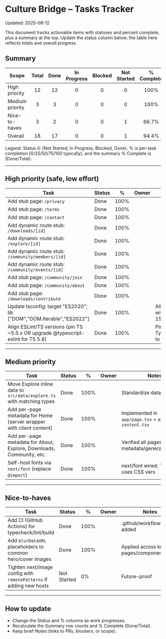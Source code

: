 # Culture Bridge – Tasks Tracker

Updated: 2025-08-12

This document tracks actionable items with statuses and percent complete, plus a summary at the top. Update the status column below; the table here reflects totals and overall progress.

## Summary

| Scope           | Total | Done | In Progress | Blocked | Not Started | % Complete |
|-----------------|:-----:|:----:|:-----------:|:-------:|:-----------:|:----------:|
| High priority   |  12   |  12  |      0      |    0    |      0      |   100%     |
| Medium priority |   3   |   3  |      0      |    0    |      0      |   100%     |
| Nice-to-haves   |   3   |   2  |      0      |    0    |      1      |   66.7%    |
| Overall         |  18   |  17  |      0      |    0    |      1      |   94.4%    |

Legend: Status ∈ {Not Started, In Progress, Blocked, Done}. % is per-task completion (0/25/50/75/100 typically), and the summary % Complete is (Done/Total).

---

## High priority (safe, low effort)

| Task | Status | % | Owner | Notes |
|------|--------|---|:-----:|-------|
| Add stub page: `/privacy` | Done | 100% |  |  |
| Add stub page: `/terms` | Done | 100% |  |  |
| Add stub page: `/contact` | Done | 100% |  |  |
| Add dynamic route stub: `/downloads/[id]` | Done | 100% |  |  |
| Add dynamic route stub: `/explore/[id]` | Done | 100% |  |  |
| Add dynamic route stub: `/community/members/[id]` | Done | 100% |  |  |
| Add dynamic route stub: `/community/events/[id]` | Done | 100% |  |  |
| Add stub page: `/community/join` | Done | 100% |  |  |
| Add stub page: `/community/about` | Done | 100% |  |  |
| Add stub page: `/downloads/contribute` | Done | 100% |  |  |
| Update tsconfig: target "ES2020"; lib ["DOM","DOM.Iterable","ES2022"] | Done | 100% |  | Aligned with Next 15 |
| Align ESLint/TS versions (pin TS ~5.5.x OR upgrade @typescript-eslint for TS 5.8) | Done | 100% |  | Pinned TypeScript to ~5.5.4 |

---

## Medium priority

| Task | Status | % | Owner | Notes |
|------|--------|---|:-----:|-------|
| Move Explore inline data to `src/data/explore.ts` with matching types | Done | 100% |  | Standardize data source |
| Add per-page metadata for Home (server wrapper with client content) | Done | 100% |  | Implemented in `app/page.tsx` + `app/home-content.tsx` |
| Add per-page metadata for About, Explore, Downloads, Community, etc. | Done | 100% |  | Verified all pages export metadata/generateMetadata |
| Self-host fonts via `next/font` (replace `@import`) | Done | 100% |  | next/font wired; Tailwind uses CSS vars |

---

## Nice-to-haves

| Task | Status | % | Owner | Notes |
|------|--------|---|:-----:|-------|
| Add CI (GitHub Actions) for typecheck/lint/build | Done | 100% |  | .github/workflows/ci.yml added |
| Add `blurDataURL` placeholders to common hero/cover images | Done | 100% |  | Applied across key pages/components |
| Tighten next/image config with `remotePatterns` if adding new hosts | Not Started | 0% |  | Future-proof |

---

## How to update

- Change the Status and % columns as work progresses.
- Recalculate the Summary row counts and % Complete (Done/Total).
- Keep brief Notes (links to PRs, blockers, or scope).
